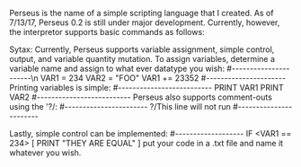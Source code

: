 Perseus is the name of a simple scripting language that I created. As of 7/13/17, Perseus 0.2 is still under major development. Currently, however, the interpretor supports basic commands as follows:

Sytax:
Currently, Perseus supports variable assignment, simple control, output, and variable quantity mutation. 
To assign variables, determine a variable name and assign to what ever datatype you wish:
#----------------------\n
VAR1 = 234
VAR2 = "FOO"
VAR1 += 23352
#----------------------
Printing variables is simple:
#--------------------------
PRINT VAR1
PRINT VAR2
#--------------------------
Perseus also supports comment-outs using the '?/:
#-----------------------
?/This line will not run
#-----------------------

Lastly, simple control can be implemented:
#-------------------
IF <VAR1 == 234>
[
  PRINT "THEY ARE EQUAL"
]
put your code in a .txt file and name it whatever you wish. 
